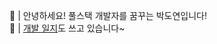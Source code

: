 📌 | 안녕하세요! 풀스택 개발자를 꿈꾸는 박도연입니다! <br>
📖 | <a href="https://pdoyeon.tistory.com/">개발 일지</a>도 쓰고 있습니다~
